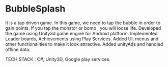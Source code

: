 # BubbleSplash
It is a tap driven game. In this game, we need to tap the bubble in order to gain points. If you tap the monstor or bomb , you will loose life.
Developed the game using Unity3d game engine for Android platform.
Implemented Leader boards, Achievements using Play Services.
Added UI, menus and other functionalities to make it look attractive.
Added unityAds and handled offline data.

TECH STACK : C#, Unity3D, Google play services.

